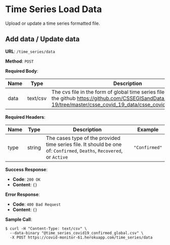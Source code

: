 # Time Series Load Data
Upload or update a time series formatted file.

## Add data / Update data

**URL**: `/time_series/data`

**Method**: `POST`

**Required Body**:

| Name | Type   | Description                                                  | Example                                                      |
| -----| ------ | ------------------------------------------------------------ | ------------------------------------------------------------ |
| data | text/csv | The cvs file in the form of global time series files specified in the github https://github.com/CSSEGISandData/COVID-19/tree/master/csse_covid_19_data/csse_covid_19_time_series | `"@time_series_covid19_confirmed_global.csv"` |

**Required Headers**:

| Name      | Type   | Description                                                  | Example                                                      |
| --------- |------ | ------------------------------------------------------------ | ------------------------------------------------------------ |
| type | string | The cases type of the provided time series file. It should be one of: `Confirmed`, `Deaths`, `Recovered`, or `Active` | `"Confirmed"`                     |

**Success Response**:

* **Code**: `200 OK`
* **Content**: `{}`


**Error Response**:

* **Code**: `400 Bad Request`
* **Content**: `{}`

**Sample Call**:
```
$ curl -H "Content-Type: text/csv" \
  --data-binary "@time_series_covid19_confirmed_global.csv" \
  -X POST https://covid-monitor-61.herokuapp.com/time_series/data
```